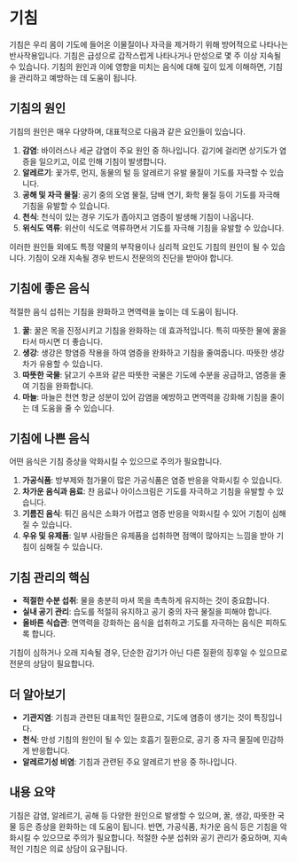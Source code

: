 # 기침

기침은 우리 몸이 기도에 들어온 이물질이나 자극을 제거하기 위해 방어적으로 나타나는 반사작용입니다. 기침은 급성으로 갑작스럽게 나타나거나 만성으로 몇 주 이상 지속될 수 있습니다. 기침의 원인과 이에 영향을 미치는 음식에 대해 깊이 있게 이해하면, 기침을 관리하고 예방하는 데 도움이 됩니다.

## 기침의 원인

기침의 원인은 매우 다양하며, 대표적으로 다음과 같은 요인들이 있습니다.

1. **감염**: 바이러스나 세균 감염이 주요 원인 중 하나입니다. 감기에 걸리면 상기도가 염증을 일으키고, 이로 인해 기침이 발생합니다.
2. **알레르기**: 꽃가루, 먼지, 동물의 털 등 알레르기 유발 물질이 기도를 자극할 수 있습니다.
3. **공해 및 자극 물질**: 공기 중의 오염 물질, 담배 연기, 화학 물질 등이 기도를 자극해 기침을 유발할 수 있습니다.
4. **천식**: 천식이 있는 경우 기도가 좁아지고 염증이 발생해 기침이 나옵니다.
5. **위식도 역류**: 위산이 식도로 역류하면서 기도를 자극해 기침을 유발할 수 있습니다.

이러한 원인들 외에도 특정 약물의 부작용이나 심리적 요인도 기침의 원인이 될 수 있습니다. 기침이 오래 지속될 경우 반드시 전문의의 진단을 받아야 합니다.

## 기침에 좋은 음식

적절한 음식 섭취는 기침을 완화하고 면역력을 높이는 데 도움이 됩니다.

1. **꿀**: 꿀은 목을 진정시키고 기침을 완화하는 데 효과적입니다. 특히 따뜻한 물에 꿀을 타서 마시면 더 좋습니다.
2. **생강**: 생강은 항염증 작용을 하여 염증을 완화하고 기침을 줄여줍니다. 따뜻한 생강차가 유용할 수 있습니다.
3. **따뜻한 국물**: 닭고기 수프와 같은 따뜻한 국물은 기도에 수분을 공급하고, 염증을 줄여 기침을 완화합니다.
4. **마늘**: 마늘은 천연 항균 성분이 있어 감염을 예방하고 면역력을 강화해 기침을 줄이는 데 도움을 줄 수 있습니다.

## 기침에 나쁜 음식

어떤 음식은 기침 증상을 악화시킬 수 있으므로 주의가 필요합니다.

1. **가공식품**: 방부제와 첨가물이 많은 가공식품은 염증 반응을 악화시킬 수 있습니다.
2. **차가운 음식과 음료**: 찬 음료나 아이스크림은 기도를 자극하고 기침을 유발할 수 있습니다.
3. **기름진 음식**: 튀긴 음식은 소화가 어렵고 염증 반응을 악화시킬 수 있어 기침이 심해질 수 있습니다.
4. **우유 및 유제품**: 일부 사람들은 유제품을 섭취하면 점액이 많아지는 느낌을 받아 기침이 심해질 수 있습니다.

## 기침 관리의 핵심

- **적절한 수분 섭취**: 물을 충분히 마셔 목을 촉촉하게 유지하는 것이 중요합니다.
- **실내 공기 관리**: 습도를 적절히 유지하고 공기 중의 자극 물질을 피해야 합니다.
- **올바른 식습관**: 면역력을 강화하는 음식을 섭취하고 기도를 자극하는 음식은 피하도록 합니다.

기침이 심하거나 오래 지속될 경우, 단순한 감기가 아닌 다른 질환의 징후일 수 있으므로 전문의 상담이 필요합니다.

## 더 알아보기

- **기관지염**: 기침과 관련된 대표적인 질환으로, 기도에 염증이 생기는 것이 특징입니다.
- **천식**: 만성 기침의 원인이 될 수 있는 호흡기 질환으로, 공기 중 자극 물질에 민감하게 반응합니다.
- **알레르기성 비염**: 기침과 관련된 주요 알레르기 반응 중 하나입니다.

## 내용 요약

기침은 감염, 알레르기, 공해 등 다양한 원인으로 발생할 수 있으며, 꿀, 생강, 따뜻한 국물 등은 증상을 완화하는 데 도움이 됩니다. 반면, 가공식품, 차가운 음식 등은 기침을 악화시킬 수 있으므로 주의가 필요합니다. 적절한 수분 섭취와 공기 관리가 중요하며, 지속적인 기침은 의료 상담이 요구됩니다.